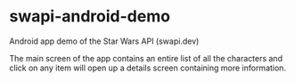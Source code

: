 # swapi-android-demo
Android app demo of the Star Wars API (swapi.dev)

The main screen of the app contains an entire list of all the characters and click on any item will open up a details screen containing more information.
